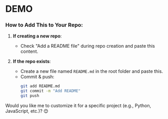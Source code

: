 # DEMO

### **How to Add This to Your Repo:**
1. **If creating a new repo**:  
   - Check "Add a README file" during repo creation and paste this content.  

2. **If the repo exists**:  
   - Create a new file named `README.md` in the root folder and paste this.  
   - Commit & push:
     ```bash
     git add README.md
     git commit -m "Add README"
     git push
     ```

Would you like me to customize it for a specific project (e.g., Python, JavaScript, etc.)? 😊
